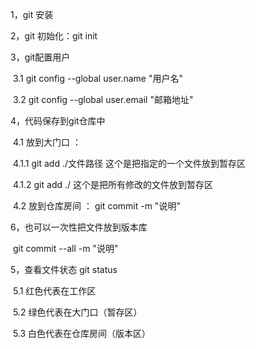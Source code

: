 1，git 安装

2，git 初始化：git  init

3，git配置用户

​	3.1 git config --global user.name "用户名"

​	3.2 git config --global user.email "邮箱地址"

4，代码保存到git仓库中

​	4.1 放到大门口 ：

​			4.1.1 git add ./文件路径  这个是把指定的一个文件放到暂存区

​			4.1.2  git add ./    这个是把所有修改的文件放到暂存区

​	4.2 放到仓库房间 ： git commit -m "说明"

6，也可以一次性把文件放到版本库

​	git commit --all -m "说明"

5，查看文件状态 git status

​	5.1 红色代表在工作区

​	5.2 绿色代表在大门口（暂存区）

​	5.3 白色代表在仓库房间（版本区）

